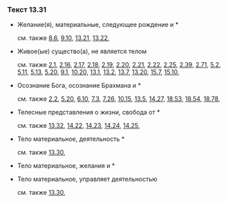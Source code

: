 ### Текст 13.31
	
- Желание(я), материальные, следующее рождение и *

	см. также  [8.6](../08/0806.md),  [9.10](../09/0910.md),  [13.21](../13/1321.md),  [13.22](../13/1322.md), 
	
- Живое(ые) существо(а), не является телом

	см. также  [2.1](../02/0201.md),  [2.16](../02/0216.md),  [2.17](../02/0217.md),  [2.18](../02/0218.md),  [2.19](../02/0219.md),  [2.20](../02/0220.md),  [2.21](../02/0221.md),  [2.22](../02/0222.md),  [2.25](../02/0225.md),  [2.39](../02/0239.md),  [2.71](../02/0271.md),  [5.2](../05/0502.md),  [5.11](../05/0511.md),  [5.13](../05/0513.md),  [5.20](../05/0520.md),  [9.1](../09/0901.md),  [10.20](../10/1020.md),  [13.1](../13/1301.md),  [13.2](../13/1302.md),  [13.7](../13/1307.md),  [13.20](../13/1320.md),  [15.7](../15/1507.md),  [15.10](../15/1510.md), 
	
- Осознание Бога, осознание Брахмана и *

	см. также  [2.2](../02/0202.md),  [5.20](../05/0520.md),  [6.10](../06/0610.md),  [7.3](../07/0703.md),  [7.26](../07/0726.md),  [10.15](../10/1015.md),  [13.5](../13/1305.md),  [14.27](../14/1427.md),  [18.53](../18/1853.md),  [18.54](../18/1854.md),  [18.78](../18/1878.md), 
	
- Телесные представления о жизни, свобода от *

	см. также  [13.32](../13/1332.md),  [14.22](../14/1422.md),  [14.23](../14/1423.md),  [14.24](../14/1424.md),  [14.25](../14/1425.md), 
	
- Тело материальное, деятельность *

	см. также  [13.30](../13/1330.md), 
	
- Тело материальное, желания и *

	
- Тело материальное, управляет деятельностью

	см. также  [13.30](../13/1330.md), 
